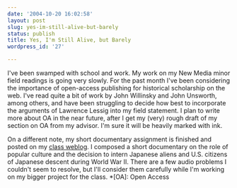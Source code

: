 ```yaml
---
date: '2004-10-20 16:02:58'
layout: post
slug: yes-im-still-alive-but-barely
status: publish
title: Yes, I'm Still Alive, but Barely
wordpress_id: '27'

---
```


I've been swamped with school and work. My work on my New Media minor field readings is going very slowly. For the past month I've been considering the importance of open-access publishing for historical scholarship on the web. I've read quite a bit of work by John Willinsky and John Unsworth, among others, and have been struggling to decide how best to incorporate the arguments of Lawrence Lessig into my field statement. I plan to write more about OA in the near future, after I get my (very) rough draft of my section on OA from my advisor. I'm sure it will be heavily marked with ink.




On a different note, my short documentary assignment is finished and posted on my [class weblog](http://clioweb.org/documentary/index.php/archives/short-documentary-assignment/). I composed a short documentary on the role of popular culture and the decision to intern Japanese aliens and U.S. citizens of Japanese descent during World War II. There are a few audio problems I couldn't seem to resolve, but I'll consider them carefully while I'm working on my bigger project for the class.
  *[OA]: Open Access
